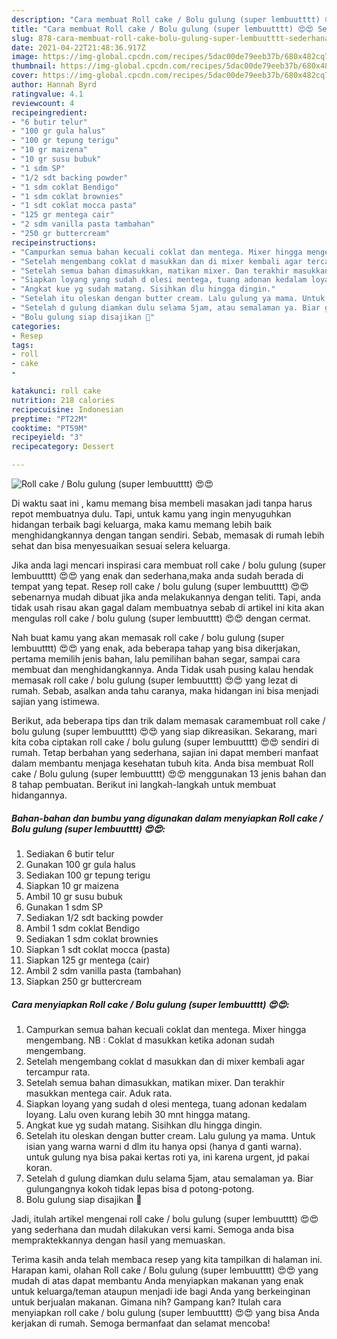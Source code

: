 ```yaml
---
description: "Cara membuat Roll cake / Bolu gulung (super lembuutttt) 😍😍 Sederhana dan Mudah Dibuat"
title: "Cara membuat Roll cake / Bolu gulung (super lembuutttt) 😍😍 Sederhana dan Mudah Dibuat"
slug: 878-cara-membuat-roll-cake-bolu-gulung-super-lembuutttt-sederhana-dan-mudah-dibuat
date: 2021-04-22T21:48:36.917Z
image: https://img-global.cpcdn.com/recipes/5dac00de79eeb37b/680x482cq70/roll-cake-bolu-gulung-super-lembuutttt-😍😍-foto-resep-utama.jpg
thumbnail: https://img-global.cpcdn.com/recipes/5dac00de79eeb37b/680x482cq70/roll-cake-bolu-gulung-super-lembuutttt-😍😍-foto-resep-utama.jpg
cover: https://img-global.cpcdn.com/recipes/5dac00de79eeb37b/680x482cq70/roll-cake-bolu-gulung-super-lembuutttt-😍😍-foto-resep-utama.jpg
author: Hannah Byrd
ratingvalue: 4.1
reviewcount: 4
recipeingredient:
- "6 butir telur"
- "100 gr gula halus"
- "100 gr tepung terigu"
- "10 gr maizena"
- "10 gr susu bubuk"
- "1 sdm SP"
- "1/2 sdt backing powder"
- "1 sdm coklat Bendigo"
- "1 sdm coklat brownies"
- "1 sdt coklat mocca pasta"
- "125 gr mentega cair"
- "2 sdm vanilla pasta tambahan"
- "250 gr buttercream"
recipeinstructions:
- "Campurkan semua bahan kecuali coklat dan mentega. Mixer hingga mengembang. NB : Coklat d masukkan ketika adonan sudah mengembang."
- "Setelah mengembang coklat d masukkan dan di mixer kembali agar tercampur rata."
- "Setelah semua bahan dimasukkan, matikan mixer. Dan terakhir masukkan mentega cair. Aduk rata."
- "Siapkan loyang yang sudah d olesi mentega, tuang adonan kedalam loyang. Lalu oven kurang lebih 30 mnt hingga matang."
- "Angkat kue yg sudah matang. Sisihkan dlu hingga dingin."
- "Setelah itu oleskan dengan butter cream. Lalu gulung ya mama. Untuk isian yang warna warni d dlm itu hanya opsi (hanya d ganti warna). untuk gulung nya bisa pakai kertas roti ya, ini karena urgent, jd pakai koran."
- "Setelah d gulung diamkan dulu selama 5jam, atau semalaman ya. Biar gulungangnya kokoh tidak lepas bisa d potong-potong."
- "Bolu gulung siap disajikan 🙂"
categories:
- Resep
tags:
- roll
- cake
- 

katakunci: roll cake  
nutrition: 218 calories
recipecuisine: Indonesian
preptime: "PT22M"
cooktime: "PT59M"
recipeyield: "3"
recipecategory: Dessert

---
```



![Roll cake / Bolu gulung (super lembuutttt) 😍😍](https://img-global.cpcdn.com/recipes/5dac00de79eeb37b/680x482cq70/roll-cake-bolu-gulung-super-lembuutttt-😍😍-foto-resep-utama.jpg)

Di waktu  saat ini , kamu memang bisa membeli masakan jadi tanpa harus repot membuatnya dulu. Tapi, untuk kamu yang ingin menyuguhkan hidangan terbaik bagi keluarga, maka kamu memang lebih baik menghidangkannya dengan tangan sendiri. Sebab, memasak di rumah lebih sehat dan bisa menyesuaikan sesuai selera keluarga.

Jika anda lagi mencari inspirasi cara membuat roll cake / bolu gulung (super lembuutttt) 😍😍 yang enak dan sederhana,maka anda sudah berada di tempat yang tepat. Resep roll cake / bolu gulung (super lembuutttt) 😍😍  sebenarnya mudah dibuat jika anda melakukannya dengan teliti. Tapi, anda tidak usah risau akan gagal dalam membuatnya 
sebab di artikel ini kita akan mengulas roll cake / bolu gulung (super lembuutttt) 😍😍 dengan cermat.  



Nah buat kamu yang akan memasak roll cake / bolu gulung (super lembuutttt) 😍😍 yang enak, ada beberapa tahap yang bisa dikerjakan, pertama memilih jenis bahan, lalu pemilihan bahan segar, sampai cara membuat dan menghidangkannya. Anda Tidak usah pusing kalau hendak memasak roll cake / bolu gulung (super lembuutttt) 😍😍 yang lezat di rumah. Sebab, asalkan anda  tahu caranya, maka hidangan ini bisa menjadi sajian yang istimewa.

Berikut, ada beberapa tips dan trik dalam memasak caramembuat roll cake / bolu gulung (super lembuutttt) 😍😍 yang siap dikreasikan. Sekarang, mari kita coba ciptakan roll cake / bolu gulung (super lembuutttt) 😍😍 sendiri di rumah. Tetap berbahan yang sederhana, sajian ini dapat memberi manfaat dalam membantu menjaga kesehatan tubuh kita. Anda bisa membuat Roll cake / Bolu gulung (super lembuutttt) 😍😍 menggunakan 13 jenis bahan dan 8 tahap pembuatan. Berikut ini langkah-langkah untuk membuat hidangannya.

<!--inarticleads1-->

##### Bahan-bahan dan bumbu yang digunakan dalam menyiapkan Roll cake / Bolu gulung (super lembuutttt) 😍😍:

1. Sediakan 6 butir telur
1. Gunakan 100 gr gula halus
1. Sediakan 100 gr tepung terigu
1. Siapkan 10 gr maizena
1. Ambil 10 gr susu bubuk
1. Gunakan 1 sdm SP
1. Sediakan 1/2 sdt backing powder
1. Ambil 1 sdm coklat Bendigo
1. Sediakan 1 sdm coklat brownies
1. Siapkan 1 sdt coklat mocca (pasta)
1. Siapkan 125 gr mentega (cair)
1. Ambil 2 sdm vanilla pasta (tambahan)
1. Siapkan 250 gr buttercream




<!--inarticleads2-->

##### Cara menyiapkan Roll cake / Bolu gulung (super lembuutttt) 😍😍:

1. Campurkan semua bahan kecuali coklat dan mentega. Mixer hingga mengembang. NB : Coklat d masukkan ketika adonan sudah mengembang.
1. Setelah mengembang coklat d masukkan dan di mixer kembali agar tercampur rata.
1. Setelah semua bahan dimasukkan, matikan mixer. Dan terakhir masukkan mentega cair. Aduk rata.
1. Siapkan loyang yang sudah d olesi mentega, tuang adonan kedalam loyang. Lalu oven kurang lebih 30 mnt hingga matang.
1. Angkat kue yg sudah matang. Sisihkan dlu hingga dingin.
1. Setelah itu oleskan dengan butter cream. Lalu gulung ya mama. Untuk isian yang warna warni d dlm itu hanya opsi (hanya d ganti warna). untuk gulung nya bisa pakai kertas roti ya, ini karena urgent, jd pakai koran.
1. Setelah d gulung diamkan dulu selama 5jam, atau semalaman ya. Biar gulungangnya kokoh tidak lepas bisa d potong-potong.
1. Bolu gulung siap disajikan 🙂




Jadi, itulah artikel mengenai  roll cake / bolu gulung (super lembuutttt) 😍😍  yang sederhana dan mudah dilakukan versi kami. Semoga anda bisa mempraktekkannya dengan hasil yang memuaskan. 

Terima kasih anda telah membaca resep yang kita tampilkan di halaman ini. Harapan kami, olahan  Roll cake / Bolu gulung (super lembuutttt) 😍😍 yang mudah di atas dapat membantu Anda menyiapkan makanan yang enak untuk keluarga/teman ataupun menjadi ide bagi Anda yang berkeinginan untuk berjualan makanan. Gimana nih? Gampang kan? Itulah cara menyiapkan roll cake / bolu gulung (super lembuutttt) 😍😍 yang bisa Anda kerjakan di rumah. Semoga bermanfaat dan selamat mencoba!

